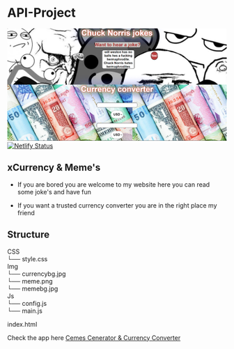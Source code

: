 # API-Project

![WEBPAGE-PREVIEW](./img/preview-webpage.PNG)
[![Netlify Status](https://api.netlify.com/api/v1/badges/b6b50cca-0cfd-442f-bbbd-b9b6089dae4d/deploy-status)](https://app.netlify.com/sites/magnificent-kheer-016799/deploys)

## xCurrency & Meme's 
- If you are bored you are welcome to my website here you can read some joke's and have fun 

- If you want a trusted currency converter you are in the right place my friend 
## Structure

CSS<br>
 └── style.css<br>
Img<br>
 └── currencybg.jpg<br>
 └── meme.png<br>
 └── memebg.jpg<br>
Js<br>
 └── config.js<br>
 └── main.js<br>

index.html<br>

Check the app here [Cemes Cenerator & Currency Converter](https://magnificent-kheer-016799.netlify.app)

